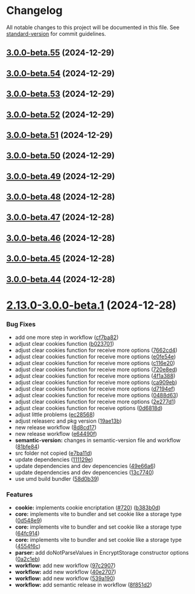 # Changelog

All notable changes to this project will be documented in this file. See [standard-version](https://github.com/conventional-changelog/standard-version) for commit guidelines.

## [3.0.0-beta.55](https://github.com/michelonsouza/encrypt-storage/compare/v3.0.0-beta.54...v3.0.0-beta.55) (2024-12-29)

## [3.0.0-beta.54](https://github.com/michelonsouza/encrypt-storage/compare/v3.0.0-beta.53...v3.0.0-beta.54) (2024-12-29)

## [3.0.0-beta.53](https://github.com/michelonsouza/encrypt-storage/compare/v3.0.0-beta.52...v3.0.0-beta.53) (2024-12-29)

## [3.0.0-beta.52](https://github.com/michelonsouza/encrypt-storage/compare/v3.0.0-beta.51...v3.0.0-beta.52) (2024-12-29)

## [3.0.0-beta.51](https://github.com/michelonsouza/encrypt-storage/compare/v3.0.0-beta.50...v3.0.0-beta.51) (2024-12-29)

## [3.0.0-beta.50](https://github.com/michelonsouza/encrypt-storage/compare/v3.0.0-beta.49...v3.0.0-beta.50) (2024-12-29)

## [3.0.0-beta.49](https://github.com/michelonsouza/encrypt-storage/compare/v3.0.0-beta.48...v3.0.0-beta.49) (2024-12-29)

## [3.0.0-beta.48](https://github.com/michelonsouza/encrypt-storage/compare/v3.0.0-beta.47...v3.0.0-beta.48) (2024-12-28)

## [3.0.0-beta.47](https://github.com/michelonsouza/encrypt-storage/compare/v3.0.0-beta.46...v3.0.0-beta.47) (2024-12-28)

## [3.0.0-beta.46](https://github.com/michelonsouza/encrypt-storage/compare/v3.0.0-beta.45...v3.0.0-beta.46) (2024-12-28)

## [3.0.0-beta.45](https://github.com/michelonsouza/encrypt-storage/compare/v3.0.0-beta.44...v3.0.0-beta.45) (2024-12-28)

## [3.0.0-beta.44](https://github.com/michelonsouza/encrypt-storage/compare/v3.0.0-beta.43...v3.0.0-beta.44) (2024-12-28)

# [2.13.0-3.0.0-beta.1](https://github.com/michelonsouza/encrypt-storage/compare/v2.12.23...v2.13.0-3.0.0-beta.1) (2024-12-28)


### Bug Fixes

* add one more step in workflow ([cf7ba82](https://github.com/michelonsouza/encrypt-storage/commit/cf7ba82acd8fbe3759b883eb68148b3f9888edb7))
* adjust clear cookies function ([b023701](https://github.com/michelonsouza/encrypt-storage/commit/b023701d2c06a608add623e79d9d9c4ad10eaba1))
* adjust clear cookies function for receive more options ([7662cd4](https://github.com/michelonsouza/encrypt-storage/commit/7662cd491ceeadf4643843a417aca3e7ad2ec270))
* adjust clear cookies function for receive more options ([e0fe54e](https://github.com/michelonsouza/encrypt-storage/commit/e0fe54ec848a058106692247b3fe3840a75dd0e5))
* adjust clear cookies function for receive more options ([c116e20](https://github.com/michelonsouza/encrypt-storage/commit/c116e20967e4c9637a69a32f09b2ab07a02eedc4))
* adjust clear cookies function for receive more options ([720e8ed](https://github.com/michelonsouza/encrypt-storage/commit/720e8ed767fd3fe65bac3ee7f7b0e6d0ecbcc7e3))
* adjust clear cookies function for receive more options ([4f1a388](https://github.com/michelonsouza/encrypt-storage/commit/4f1a3884b633014bae2de399abe6551143fb3ec6))
* adjust clear cookies function for receive more options ([ca909eb](https://github.com/michelonsouza/encrypt-storage/commit/ca909eb4e5a99f5153e174f08bb7108476343158))
* adjust clear cookies function for receive more options ([d7194ef](https://github.com/michelonsouza/encrypt-storage/commit/d7194ef8822c7f25b1fd42d5477605543820ceda))
* adjust clear cookies function for receive more options ([0488d63](https://github.com/michelonsouza/encrypt-storage/commit/0488d636c0ec92c0956de54670108a1a16319876))
* adjust clear cookies function for receive more options ([2e277d1](https://github.com/michelonsouza/encrypt-storage/commit/2e277d1f75bfddb02487793cfa668836f22c8949))
* adjust clear cookies function for receive options ([0d6818d](https://github.com/michelonsouza/encrypt-storage/commit/0d6818d8c2a8bfb43f4289930e56b30423fa974b))
* adjust little problems ([ec28568](https://github.com/michelonsouza/encrypt-storage/commit/ec28568b02adc89a27c3df114b76a5907a901445))
* adjust releaserc and pkg version ([19ae13b](https://github.com/michelonsouza/encrypt-storage/commit/19ae13b12112c7b39edc2dc244638009fc5020ff))
* new release workflow ([8d8cd17](https://github.com/michelonsouza/encrypt-storage/commit/8d8cd17ae1404507cea832724ecf143e5ccff0b7))
* new release workflow ([e64490f](https://github.com/michelonsouza/encrypt-storage/commit/e64490f55f152ab5d52453d4a81435ba564b7340))
* **semantic-version:** changes in semantic-version file and workflow ([81bfe84](https://github.com/michelonsouza/encrypt-storage/commit/81bfe8441cf35537c6c7b640e945ec77693a6f2f))
* src folder not copied ([e7ba11d](https://github.com/michelonsouza/encrypt-storage/commit/e7ba11d8e909c1ec587041483944055c967c8fc5))
* update dependencies ([111129e](https://github.com/michelonsouza/encrypt-storage/commit/111129e4e2faf562ccbf8a9ee72f9ffb3ef83d3d))
* update dependencies and dev depencencies ([49e66a6](https://github.com/michelonsouza/encrypt-storage/commit/49e66a6f3f4e60ea6b13b52db19b7dfba6461ba7))
* update dependencies and dev depencencies ([13c7740](https://github.com/michelonsouza/encrypt-storage/commit/13c77409cb904095ea5fb059afe54e1e94851f03))
* use umd build bundler ([58d0b39](https://github.com/michelonsouza/encrypt-storage/commit/58d0b39b83995c641e40568ececccad8424057d0))


### Features

* **cookie:** implements cookie encriptation ([#720](https://github.com/michelonsouza/encrypt-storage/issues/720)) ([b383b0d](https://github.com/michelonsouza/encrypt-storage/commit/b383b0d74f966dcdea4b52f3cd5f51676295a513))
* **core:** implements vite to bundler and set cookie like a storage type ([0d548e9](https://github.com/michelonsouza/encrypt-storage/commit/0d548e993ab95ff41f289e758b77a8e68d40a301))
* **core:** implements vite to bundler and set cookie like a storage type ([64fc914](https://github.com/michelonsouza/encrypt-storage/commit/64fc9140364f595405391cc7643936df3466f4d8))
* **core:** implements vite to bundler and set cookie like a storage type ([4554f6c](https://github.com/michelonsouza/encrypt-storage/commit/4554f6c591dec1f95349e0b3eae5194e7e7bb793))
* **parser:** add doNotParseValues in EncryptStorage constructor options ([0a2c1eb](https://github.com/michelonsouza/encrypt-storage/commit/0a2c1eb62a256fcd0c2d096f13e3214aa1509294))
* **workflow:** add new workflow ([97c2907](https://github.com/michelonsouza/encrypt-storage/commit/97c29070a80e6a5b971a744bfae8eac26b983c91))
* **workflow:** add new workflow ([40e2707](https://github.com/michelonsouza/encrypt-storage/commit/40e27079d8241be515ef42f337bea83c7be14670))
* **workflow:** add new workflow ([539a190](https://github.com/michelonsouza/encrypt-storage/commit/539a19036e2aa5b2c2ce1d59542258691a5a21fc))
* **workflow:** add semantic release in workflow ([8f851d2](https://github.com/michelonsouza/encrypt-storage/commit/8f851d2c29c6f12f4d63f416d767b09a5cbbe0ff))
